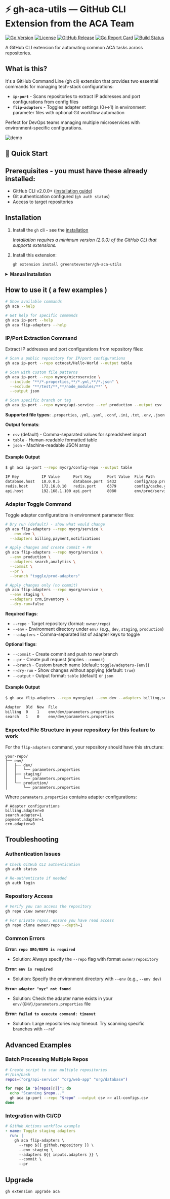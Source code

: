 # ⚡ gh-aca-utils — GitHub CLI Extension from the ACA Team

[![Go Version](https://img.shields.io/badge/go-1.25-blue.svg)](https://golang.org/)
[![License](https://img.shields.io/badge/license-MIT-green.svg)](LICENSE)
[![GitHub Release](https://img.shields.io/github/v/release/greenstevester/gh-aca-utils)](https://github.com/greenstevester/gh-aca-utils/releases)
[![Go Report Card](https://goreportcard.com/badge/github.com/greenstevester/gh-aca-utils)](https://goreportcard.com/report/github.com/greenstevester/gh-aca-utils)
[![Build Status](https://github.com/greenstevester/gh-aca-utils/workflows/CI/badge.svg)](https://github.com/greenstevester/gh-aca-utils/actions)

A GitHub CLI extension for automating common ACA tasks across repositories.

## What is this?

It's a GitHub Command Line (gh cli) extension that provides two essential commands for managing tech-stack configurations:

- **`ip-port`** - Scans repositories to extract IP addresses and port configurations from config files
- **`flip-adapters`** - Toggles adapter settings (0↔1) in environment parameter files with optional Git workflow automation

Perfect for DevOps teams managing multiple microservices with environment-specific configurations.

![demo](docs/demo.gif)

## 🚀 Quick Start

## Prerequisites - you must have these already installed:

- GitHub CLI v2.0.0+ ([installation guide](https://github.com/cli/cli#installation))
- Git authentication configured (`gh auth status`)
- Access to target repositories

## Installation

1. Install the `gh` cli - see the [installation](https://github.com/cli/cli#installation)

   _Installation requires a minimum version (2.0.0) of the GitHub CLI that supports extensions._

2. Install this extension:

   ```sh
   gh extension install greenstevester/gh-aca-utils
   ```

<details>
   <summary><strong>Manual Installation</strong></summary>

> If you want to install this extension manually, follow these steps:

1. clone the repo

   ```sh
   # git
   git clone https://github.com/greenstevester/gh-aca-utils

   # GitHub CLI
   gh repo clone greenstevester/gh-aca-utils
   ```

2. `cd` into it

   ```sh
   cd gh-aca-utils
   ```

3. add dependencies and build it

   ```sh
   go get && go build
   ```

4. install it locally
   ```sh
   gh extension install .
   ```
   </details>

## How to use it ( a few examples )

```bash
# Show available commands
gh aca --help

# Get help for specific commands
gh aca ip-port --help
gh aca flip-adapters --help
```

### IP/Port Extraction Command

Extract IP addresses and port configurations from repository files:

```bash
# Scan a public repository for IP/port configurations
gh aca ip-port --repo octocat/Hello-World --output table

# Scan with custom file patterns
gh aca ip-port --repo myorg/microservice \
  --include "**/*.properties,**/*.yml,**/*.json" \
  --exclude "**/test/**,**/node_modules/**" \
  --output json

# Scan specific branch or tag
gh aca ip-port --repo myorg/api-service --ref production --output csv
```

**Supported file types**: `.properties`, `.yml`, `.yaml`, `.conf`, `.ini`, `.txt`, `.env`, `.json`

**Output formats**:
- `csv` (default) - Comma-separated values for spreadsheet import
- `table` - Human-readable formatted table
- `json` - Machine-readable JSON array

#### Example Output

```bash
$ gh aca ip-port --repo myorg/config-repo --output table

IP Key          IP Value      Port Key       Port Value  File Path                    Line
database.host   10.0.0.5      database.port  5432        config/app.properties        12
redis.host      172.16.0.10   redis.port     6379        config/cache.yml            8
api.host        192.168.1.100 api.port       8080        env/prod/service.properties  15
```

### Adapter Toggle Command

Toggle adapter configurations in environment parameter files:

```bash
# Dry run (default) - show what would change
gh aca flip-adapters --repo myorg/service \
  --env dev \
  --adapters billing,payment,notifications

# Apply changes and create commit + PR
gh aca flip-adapters --repo myorg/service \
  --env production \
  --adapters search,analytics \
  --commit \
  --pr \
  --branch "toggle/prod-adapters"

# Apply changes only (no commit)
gh aca flip-adapters --repo myorg/service \
  --env staging \
  --adapters crm,inventory \
  --dry-run=false
```

**Required flags**:
- `--repo` - Target repository (format: `owner/repo`)  
- `--env` - Environment directory under `env/` (e.g., `dev`, `staging`, `production`)
- `--adapters` - Comma-separated list of adapter keys to toggle

**Optional flags**:
- `--commit` - Create commit and push to new branch
- `--pr` - Create pull request (implies `--commit`)  
- `--branch` - Custom branch name (default: `toggle/adapters-{env}`)
- `--dry-run` - Show changes without applying (default: `true`)
- `--output` - Output format: `table` (default) or `json`

#### Example Output

```bash
$ gh aca flip-adapters --repo myorg/api --env dev --adapters billing,search --output table

Adapter  Old  New  File
billing  0    1    env/dev/parameters.properties
search   1    0    env/dev/parameters.properties
```

### Expected File Structure in your repository for this feature to work

For the `flip-adapters` command, your repository should have this structure:

```
your-repo/
├── env/
│   ├── dev/
│   │   └── parameters.properties
│   ├── staging/
│   │   └── parameters.properties
│   └── production/
│       └── parameters.properties
```

Where `parameters.properties` contains adapter configurations:
```properties
# Adapter configurations
billing.adapter=0
search.adapter=1  
payment.adapter=1
crm.adapter=0
```

## Troubleshooting

### Authentication Issues
```bash
# Check GitHub CLI authentication
gh auth status

# Re-authenticate if needed
gh auth login
```

### Repository Access
```bash
# Verify you can access the repository
gh repo view owner/repo

# For private repos, ensure you have read access
gh repo clone owner/repo --depth=1
```

### Common Errors

**Error: `repo ORG/REPO is required`**
- Solution: Always specify the `--repo` flag with format `owner/repository`

**Error: `env is required`**  
- Solution: Specify the environment directory with `--env` (e.g., `--env dev`)

**Error: `adapter "xyz" not found`**
- Solution: Check the adapter name exists in your `env/{ENV}/parameters.properties` file

**Error: `failed to execute command: timeout`**
- Solution: Large repositories may timeout. Try scanning specific branches with `--ref`

## Advanced Examples

### Batch Processing Multiple Repos

```bash
# Create script to scan multiple repositories
#!/bin/bash
repos=("org/api-service" "org/web-app" "org/database")

for repo in "${repos[@]}"; do
  echo "Scanning $repo..."
  gh aca ip-port --repo "$repo" --output csv >> all-configs.csv
done
```

### Integration with CI/CD

```yaml
# GitHub Actions workflow example
- name: Toggle staging adapters
  run: |
    gh aca flip-adapters \
      --repo ${{ github.repository }} \
      --env staging \
      --adapters ${{ inputs.adapters }} \
      --commit \
      --pr
```

## Upgrade

```bash
gh extension upgrade aca
```
